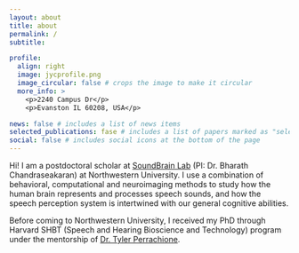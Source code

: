 ```yaml
---
layout: about
title: about
permalink: /
subtitle: 

profile:
  align: right
  image: jycprofile.png
  image_circular: false # crops the image to make it circular
  more_info: >
    <p>2240 Campus Dr</p>
    <p>Evanston IL 60208, USA</p>

news: false # includes a list of news items
selected_publications: fase # includes a list of papers marked as "selected={true}"
social: false # includes social icons at the bottom of the page
---
```


Hi! I am a postdoctoral scholar at [SoundBrain Lab](https://soundbrainlab.northwestern.edu/) (PI: Dr. Bharath Chandraseakaran) at Northwestern University. I use a combination of behavioral, computational and neuroimaging methods to study how the human brain represents and processes speech sounds, and how the speech perception system is intertwined with our general cognitive abilities.

Before coming to Northwestern University, I received my PhD through Harvard SHBT (Speech and Hearing Bioscience and Technology) program under the mentorship of [Dr. Tyler Perrachione](https://sites.bu.edu/cnrlab/). 
